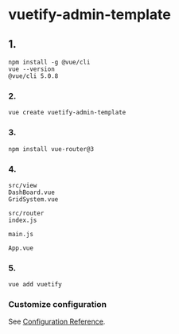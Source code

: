 # vuetify-admin-template

## 1.
```
npm install -g @vue/cli
vue --version
@vue/cli 5.0.8
```

### 2.
```
vue create vuetify-admin-template
```

### 3.
```
npm install vue-router@3
```

### 4.
```
src/view
DashBoard.vue
GridSystem.vue

src/router
index.js

main.js

App.vue
```

### 5.
```
vue add vuetify
```

### Customize configuration
See [Configuration Reference](https://cli.vuejs.org/config/).
